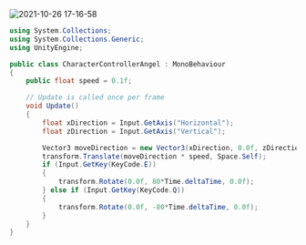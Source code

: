 ![2021-10-26 17-16-58](https://user-images.githubusercontent.com/72868069/138920038-7cd9679f-059b-419f-a12d-ee89282892e8.gif)

```c#
using System.Collections;
using System.Collections.Generic;
using UnityEngine;

public class CharacterControllerAngel : MonoBehaviour
{
    public float speed = 0.1f;

    // Update is called once per frame
    void Update()
    {
        float xDirection = Input.GetAxis("Horizontal");
        float zDirection = Input.GetAxis("Vertical");

        Vector3 moveDirection = new Vector3(xDirection, 0.0f, zDirection);
        transform.Translate(moveDirection * speed, Space.Self);
        if (Input.GetKey(KeyCode.E))
        {
            transform.Rotate(0.0f, 80*Time.deltaTime, 0.0f);
        } else if (Input.GetKey(KeyCode.Q))
        {
            transform.Rotate(0.0f, -80*Time.deltaTime, 0.0f);
        } 
    }
}

```
